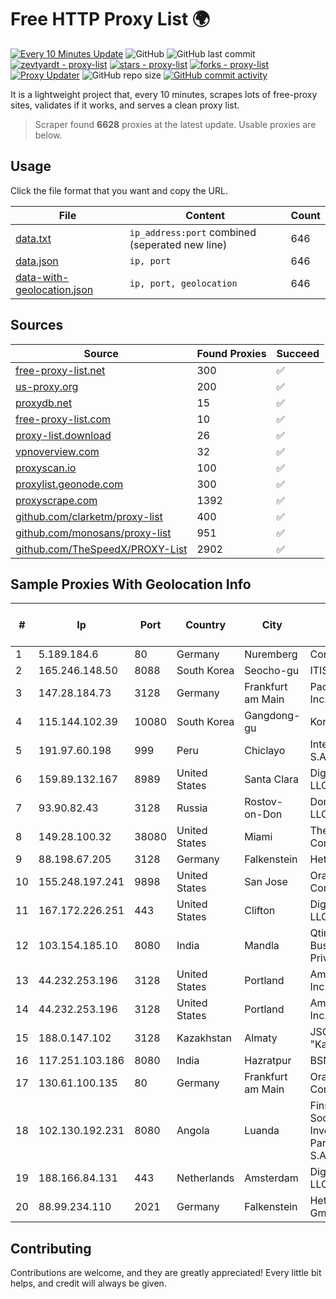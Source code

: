 
# Free HTTP Proxy List 🌍

[![Every 10 Minutes Update](https://github.com/mertguvencli/http-proxy-list/actions/workflows/main.yml/badge.svg?branch=main)](https://github.com/mertguvencli/http-proxy-list/actions/workflows/main.yml)
![GitHub](https://img.shields.io/github/license/mertguvencli/http-proxy-list)
![GitHub last commit](https://img.shields.io/github/last-commit/mertguvencli/http-proxy-list)
[![zevtyardt - proxy-list](https://img.shields.io/static/v1?label=zevtyardt&message=proxy-list&color=blue&logo=github)](https://github.com/zevtyardt/proxy-list "Go to GitHub repo")
[![stars - proxy-list](https://img.shields.io/github/stars/zevtyardt/proxy-list?style=social)](https://github.com/zevtyardt/proxy-list)
[![forks - proxy-list](https://img.shields.io/github/forks/zevtyardt/proxy-list?style=social)](https://github.com/zevtyardt/proxy-list)
[![Proxy Updater](https://github.com/zevtyardt/proxy-list/workflows/Proxy%20Updater/badge.svg)](https://github.com/zevtyardt/proxy-list/actions?query=workflow:"Proxy+Updater")
![GitHub repo size](https://img.shields.io/github/repo-size/zevtyardt/proxy-list)
[![GitHub commit activity](https://img.shields.io/github/commit-activity/m/zevtyardt/proxy-list?logo=commits)](https://github.com/zevtyardt/proxy-list/commits/main)

It is a lightweight project that, every 10 minutes, scrapes lots of free-proxy sites, validates if it works, and serves a clean proxy list.

> Scraper found **6628** proxies at the latest update. Usable proxies are below.

## Usage

Click the file format that you want and copy the URL.

|File|Content|Count|
|----|-------|-----|
|[data.txt](https://raw.githubusercontent.com/mertguvencli/http-proxy-list/main/proxy-list/data.txt)|`ip_address:port` combined (seperated new line)|646|
|[data.json](https://raw.githubusercontent.com/mertguvencli/http-proxy-list/main/proxy-list/data.json)|`ip, port`|646|
|[data-with-geolocation.json](https://raw.githubusercontent.com/mertguvencli/http-proxy-list/main/proxy-list/data-with-geolocation.json)|`ip, port, geolocation`|646|

## Sources

|Source|Found Proxies|Succeed|
|------|-------------|-------|
|[free-proxy-list.net](https://free-proxy-list.net)|300|✅|
|[us-proxy.org](https://www.us-proxy.org)|200|✅|
|[proxydb.net](http://proxydb.net)|15|✅|
|[free-proxy-list.com](https://free-proxy-list.com/?page=&port=&type%5B%5D=http&type%5B%5D=https&up_time=0&search=Search)|10|✅|
|[proxy-list.download](https://www.proxy-list.download/HTTP)|26|✅|
|[vpnoverview.com](https://vpnoverview.com/privacy/anonymous-browsing/free-proxy-servers)|32|✅|
|[proxyscan.io](https://www.proxyscan.io)|100|✅|
|[proxylist.geonode.com](https://proxylist.geonode.com/api/proxy-list?limit=300&page=1&sort_by=lastChecked&sort_type=desc&protocols=http,https)|300|✅|
|[proxyscrape.com](https://api.proxyscrape.com/v2/?request=displayproxies&protocol=http&timeout=10000&country=all&ssl=all&anonymity=all)|1392|✅|
|[github.com/clarketm/proxy-list](https://raw.githubusercontent.com/clarketm/proxy-list/master/proxy-list-raw.txt)|400|✅|
|[github.com/monosans/proxy-list](https://raw.githubusercontent.com/monosans/proxy-list/main/proxies/http.txt)|951|✅|
|[github.com/TheSpeedX/PROXY-List](https://raw.githubusercontent.com/TheSpeedX/PROXY-List/master/http.txt)|2902|✅|


## Sample Proxies With Geolocation Info

|#|Ip|Port|Country|City|Internet Service Provider|
|-|--|----|-------|----|-------------------------|
|1|5.189.184.6|80|Germany|Nuremberg|Contabo GmbH|
|2|165.246.148.50|8088|South Korea|Seocho-gu|ITIS|
|3|147.28.184.73|3128|Germany|Frankfurt am Main|Packet Host, Inc.|
|4|115.144.102.39|10080|South Korea|Gangdong-gu|Korea Telecom|
|5|191.97.60.198|999|Peru|Chiclayo|Internexa Peru S.A|
|6|159.89.132.167|8989|United States|Santa Clara|DigitalOcean, LLC|
|7|93.90.82.43|3128|Russia|Rostov-on-Don|Dontechsvyaz LLC|
|8|149.28.100.32|38080|United States|Miami|The Constant Company|
|9|88.198.67.205|3128|Germany|Falkenstein|Hetzner|
|10|155.248.197.241|9898|United States|San Jose|Oracle Corporation|
|11|167.172.226.251|443|United States|Clifton|DigitalOcean, LLC|
|12|103.154.185.10|8080|India|Mandla|Qtime Businesses Private Limited|
|13|44.232.253.196|3128|United States|Portland|Amazon.com, Inc.|
|14|44.232.253.196|3128|United States|Portland|Amazon.com, Inc.|
|15|188.0.147.102|3128|Kazakhstan|Almaty|JSC "KazTransCom"|
|16|117.251.103.186|8080|India|Hazratpur|BSNL Internet|
|17|130.61.100.135|80|Germany|Frankfurt am Main|Oracle Corporation|
|18|102.130.192.231|8080|Angola|Luanda|Finstar - Sociedade de Investimento e Participacoes S.A|
|19|188.166.84.131|443|Netherlands|Amsterdam|DigitalOcean, LLC|
|20|88.99.234.110|2021|Germany|Falkenstein|Hetzner Online GmbH|



## Contributing

Contributions are welcome, and they are greatly appreciated! Every
little bit helps, and credit will always be given.


